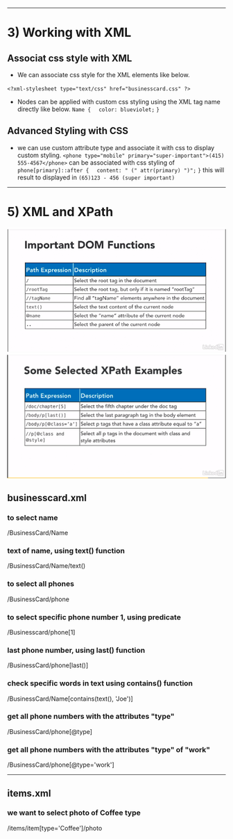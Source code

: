 -----------------
# 3) Working with XML

## Associat css style with XML
- We can associate css style for the XML elements like below.

`<?xml-stylesheet type="text/css" href="businesscard.css" ?>`

- Nodes can be applied with custom css styling using the XML tag name directly like below.
`Name {`
`  color: blueviolet;`
`}`

## Advanced Styling with CSS

- we can use custom attribute type and associate it with css to display custom styling.
`<phone type="mobile" primary="super-important">(415) 555-4567</phone>` can be associated with css styling of 
`phone[primary]::after {`
`  content: " (" attr(primary) ")";`
`}` 
this will result to displayed in
`(65)123 - 456 (super important)`


-----------------
# 5) XML and XPath

![X_Path.png](X_Path.png)
![X_Path_Example.png](X_Path_Example.png)

## businesscard.xml

### to select name

/BusinessCard/Name

### text of name, using text() function

/BusinessCard/Name/text()

### to select all phones

/BusinessCard/phone

### to select specific phone number 1, using predicate

/Businesscard/phone[1]

### last phone number, using last() function

/BusinessCard/phone[last()]

### check specific words in text using contains() function

/BusinessCard/Name[contains(text(), 'Joe')]

### get all phone numbers with the attributes "type"

/BusinessCard/phone[@type]

### get all phone numbers with the attributes "type" of "work"

/BusinessCard/phone[@type='work']

---

## items.xml

### we want to select photo of Coffee type

/items/item[type='Coffee']/photo
